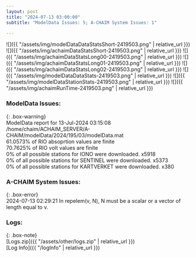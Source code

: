 ```yaml
---
layout: post
title: "2024-07-13 03:00:00"
subtitle: "ModelData Issues: 5; A-CHAIM System Issues: 1"

---
```


![]({{ "/assets/img/modelDataDataStatsShort-2419503.png" | relative_url }})
![]({{ "/assets/img/achaimDataStatsShort-2419503.png" | relative_url }})
![]({{ "/assets/img/achaimDataStatsLong00-2419503.png" | relative_url }})
![]({{ "/assets/img/achaimDataStatsLong01-2419503.png" | relative_url }})
![]({{ "/assets/img/achaimDataStatsLong02-2419503.png" | relative_url }})
![]({{ "/assets/img/modelDataDataStats-2419503.png" | relative_url }})
![]({{ "/assets/img/modelDataStationStats-2419503.png" | relative_url }})
![]({{ "/assets/img/achaimRunTime-2419503.png" | relative_url }})


### ModelData Issues:  
  
{: .box-warning}  
 ModelData report for 13-Jul-2024 03:15:08   
 /home/chaim/ACHAIM_SERVER/A-CHAIM/modelData/2024/195/03/modelData.mat   
 61.0573% of RIO absoprtion values are finite   
 70.7625% of RIO volt values are finite   
 0% of all possible stations for IONO were downloaded. x5918   
 0% of all possible stations for SENTINEL were downloaded. x5373   
 0% of all possible stations for KARTVERKET were downloaded. x380   
  
### A-CHAIM System Issues:  
  
{: .box-error}  
2024-07-13 02:29:21 In repelem(v, N), N must be a scalar or a vector of length equal to v.  

### Logs:  
  
{: .box-note}  
[Logs.zip]({{ "/assets/other/logs.zip" | relative_url }})  
[Log Info]({{ "/logInfo" | relative_url }})  
